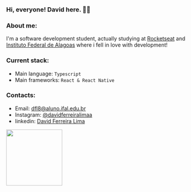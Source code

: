 ### Hi, everyone! David here. ✌🏻

### About me:
I'm a software development student, actually studying at [Rocketseat](https://www.rocketseat.com.br/) and [Instituto Federal de Alagoas](https://www.instagram.com/ifal.oficial/) where i fell in love with development!

### Current stack:

- Main language: `Typescript`
- Main frameworks: `React & React Native`

### Contacts:

- Email: dfl8@aluno.ifal.edu.br
- Instagram: [@davidferreiralimaa](https://instagram.com/davidferreiralimaa/)
- linkedin: [David Ferreira Lima](https://br.linkedin.com/in/david-ferreira-lima-7b24b81b3)

<div >
  <a href="https://github.com/DavidFerreiraa">
  <img height="150em" src="https://github-readme-stats.vercel.app/api/top-langs/?username=DavidFerreiraa&layout=compact&langs_count=7&theme=dark"/>
</div>
